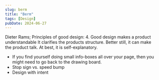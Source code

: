 ```yaml
---
slug: berm
title: "Berm"
tags: [Design]
pubDate: 2024-06-27
---
```


Dieter Rams; Principles of good design: 4. Good design makes a product understandable
It clarifies the products structure. Better still, it can make the product talk. At best, it is self-explanatory.

- If you find yourself doing small info-boxes all over your page, then you might need to go back to the drawing board.
- Stop sign vs. speed bump
- Design with intent
